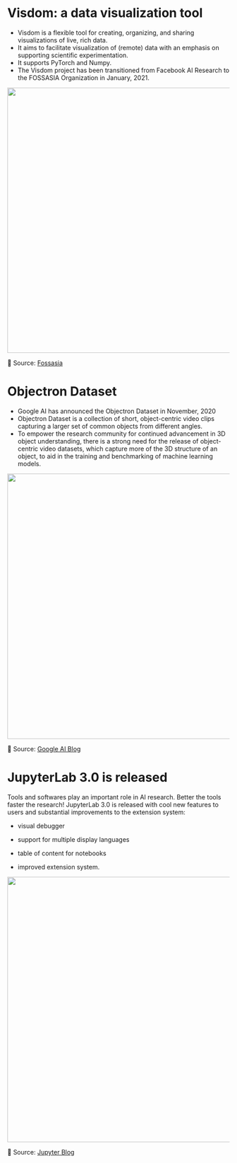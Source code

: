 # Visdom: a data visualization tool
- Visdom is a flexible tool for creating, organizing, and sharing visualizations of live, rich data. 
- It aims to facilitate visualization of (remote) data with an emphasis on supporting scientific experimentation.
- It supports PyTorch and Numpy. 
- The Visdom project has been transitioned from Facebook AI Research to the FOSSASIA Organization in January, 2021.

[<p align="center"> <img src="https://github.com/Machine-Learning-Tokyo/AI-ML-Newsletter/blob/master/images/visdom-project.png" width="600" /> </p>](https://blog.fossasia.org/welcome-the-visdom-project-at-fossasia-now-fully-open-source/)

📌 Source: [Fossasia](https://blog.fossasia.org/welcome-the-visdom-project-at-fossasia-now-fully-open-source/)


# Objectron Dataset
- Google AI has announced the Objectron Dataset in November, 2020
- Objectron Dataset is a collection of short, object-centric video clips capturing a larger set of common objects from different angles.
- To empower the research community for continued advancement in 3D object understanding, there is a strong need for the release of object-centric video datasets, which capture more of the 3D structure of an object, to aid in the training and benchmarking of machine learning models.

[<p align="center"> <img src="https://github.com/Machine-Learning-Tokyo/AI-ML-Newsletter/blob/master/images/objectron.gif" width="600" /> </p>](https://ai.googleblog.com/2020/11/announcing-objectron-dataset.html)

📌 Source: [Google AI Blog](https://ai.googleblog.com/2020/11/announcing-objectron-dataset.html)


# JupyterLab 3.0 is released

Tools and softwares play an important role in AI research. Better the tools faster the research! JupyterLab 3.0 is released with cool new features to users and substantial improvements to the extension system:

  - visual debugger

  - support for multiple display languages

  - table of content for notebooks

  - improved extension system.

[<p align="center"> <img src="https://github.com/Machine-Learning-Tokyo/AI-ML-Newsletter/blob/master/images/jupyterlab3.0.gif" width="600" /> </p>](https://blog.jupyter.org/jupyterlab-3-0-is-out-4f58385e25bb)

📌 Source: [Jupyter Blog](https://blog.jupyter.org/jupyterlab-3-0-is-out-4f58385e25bb)
